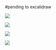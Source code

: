 #pending  to excalidraw

![](https://i.imgur.com/sqZPvVZ.png)

![](https://i.imgur.com/FcSZm1k.png)

![](https://i.imgur.com/HOWf6cW.png)

![](https://i.imgur.com/ekti4uW.png)
